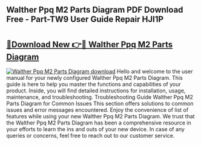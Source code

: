 ## Walther Ppq M2 Parts Diagram PDF Download Free - Part-TW9 User Guide Repair HJI1P

# <h2><a href="http://dfu2x9g.blite.top/?on=Walther+Ppq+M2+Parts+Diagram">🔗Download New 👉🔴 Walther Ppq M2 Parts Diagram</a></h2>

[![Walther Ppq M2 Parts Diagram download](https://i.imgur.com/lujVjoI.png)](http://dfu2x9g.blite.top/?on=Walther+Ppq+M2+Parts+Diagram)
Hello and welcome to the user manual for your newly configured Walther Ppq M2 Parts Diagram. This guide is here to help you master the functions and capabilities of your product. Inside, you will find detailed instructions for installation, usage, maintenance, and troubleshooting. Troubleshooting Guide Walther Ppq M2 Parts Diagram for Common Issues This section offers solutions to common issues and error messages encountered. Enjoy the convenience of list of features while using your new Walther Ppq M2 Parts Diagram. We trust that the Walther Ppq M2 Parts Diagram has been a comprehensive resource in your efforts to learn the ins and outs of your new device. In case of any queries or concerns, feel free to reach out to our customer service.
